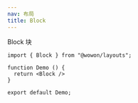 ```yaml
---
nav: 布局
title: Block
---
```


Block 块

```tsx
import { Block } from "@wowon/layouts";

function Demo () {
  return <Block />
}

export default Demo;
```

